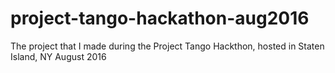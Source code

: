 # project-tango-hackathon-aug2016
The project that I made during the Project Tango Hackthon, hosted in Staten Island, NY August 2016
